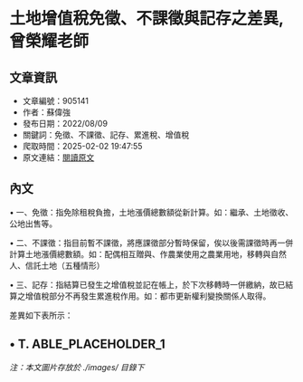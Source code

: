 # 土地增值稅免徵、不課徵與記存之差異,曾榮耀老師

## 文章資訊
- 文章編號：905141
- 作者：蘇偉強
- 發布日期：2022/08/09
- 關鍵詞：免徵、不課徵、記存、累進稅、增值稅
- 爬取時間：2025-02-02 19:47:55
- 原文連結：[閱讀原文](https://real-estate.get.com.tw/Columns/detail.aspx?no=905141)

## 內文
• 一、免徵：指免除租稅負擔，土地漲價總數額從新計算。如：繼承、土地徵收、公地出售等。

• 二、不課徵：指目前暫不課徵，將應課徵部分暫時保留，俟以後需課徵時再一併計算土地漲價總數額。如：配偶相互贈與、作農業使用之農業用地，移轉與自然人、信託土地（五種情形）

• 三、記存：指結算已發生之增值稅並記在帳上，於下次移轉時一併繳納，故已結算之增值稅部分不再發生累進稅作用。如：都市更新權利變換關係人取得。

差異如下表所示：

• T. ABLE_PLACEHOLDER_1
---
*注：本文圖片存放於 ./images/ 目錄下*
